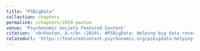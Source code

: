 ```yaml
---
title: "PSBigData"
collection: chapters
permalink: /chapters/2019-paxton
venue: 'Psychonomic Society Featured Content'
citation: '<b>Paxton, A.</b> (2019). #PSBigData: Helping big data research become more ethical and more open. <i>Psychonomic Society Featured Content</i>.'
relatedurl: 'https://featuredcontent.psychonomic.org/psbigdata-helping-big-data-research-become-more-ethical-and-more-open/'
---
```

